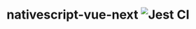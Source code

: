 # nativescript-vue-next ![Jest CI](https://github.com/rigor789/nativescript-vue-next/workflows/Jest%20CI/badge.svg?branch=master)

